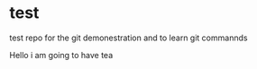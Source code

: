 # test
test repo for the git demonestration and to learn git commannds

Hello i am going to have tea

